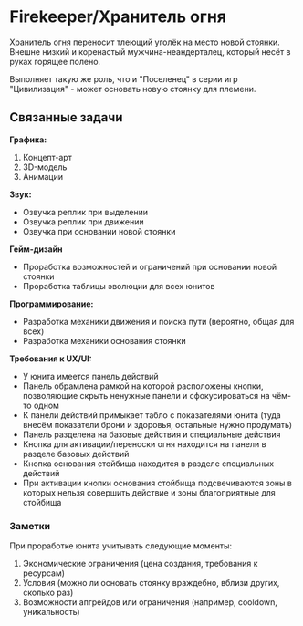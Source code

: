 # Firekeeper/Хранитель огня

Хранитель огня переносит тлеющий уголёк на место новой стоянки. Внешне низкий и коренастый мужчина-неандерталец, который несёт в руках горящее полено.

Выполняет такую же роль, что и "Поселенец" в серии игр "Цивилизация" - может основать новую стоянку для племени.

## Связанные задачи

**Графика:**

1. Концепт-арт
2. 3D-модель
3. Анимации

**Звук:**

- Озвучка реплик при выделении
- Озвучка реплик при движении
- Озвучка при основании новой стоянки

**Гейм-дизайн**

- Проработка возможностей и ограничений при основании новой стоянки
- Проработка таблицы эволюции для всех юнитов

**Программирование:**

- Разработка механики движения и поиска пути (вероятно, общая для всех)
- Разработка механики основания стоянки 

**Требования к UX/UI:**

- У юнита имеется панель действий
- Панель обрамлена рамкой на которой расположены кнопки, позволяющие скрыть ненужные панели и сфокусироваться на чём-то одном
- К панели действий примыкает табло с показателями юнита (туда внесём показатели брони и здоровья, остальные нужно продумать)
- Панель разделена на базовые действия и специальные действия
- Кнопка для активации/переноски огня находится на панели в разделе базовых действий
- Кнопка основания стойбища находится в разделе специальных действий
- При активации кнопки основания стойбища подсвечиваются зоны в которых нельзя совершить действие и зоны благоприятные для стойбища

### Заметки

При проработке юнита учитывать следующие моменты:

1. Экономические ограничения (цена создания, требования к ресурсам)
2. Условия (можно ли основать стоянку враждебно, вблизи других, сколько раз)
3. Возможности апгрейдов или ограничения (например, cooldown, уникальность)


